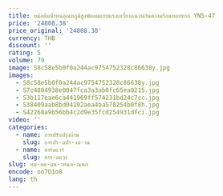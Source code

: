 ```yaml
---
title: หม้อต้มน้ําทนอุณหภูมิสูงพัดลมแบบแรงเหวี่ยงฉนวนกันความร้อนหอยทาก YN5-47
price: '24808.38'
price_original: '24808.38'
currency: THB
discount: ''
rating: 5
volume: 79
image: S8c58e5b0f0a244ac9754752328c86638y.jpg
images:
  - S8c58e5b0f0a244ac9754752328c86638y.jpg
  - S7c4804938e0047fca3a3ab0fc65ea0215.jpg
  - S3b117eae6ca441969ff574231bd24c7cc.jpg
  - S38409aab8bd04192aea4ba578254b0f8h.jpg
  - S42268a9b56bb4c2d9e35fcd254931dfci.jpg
video: ''
categories:
  - name: การปรับปรุงบ้าน
    slug: การปร-บปร-งบ-าน
  - name: ฮาร์ดแวร์
    slug: ฮาร-ดแวร
slug: หม-อต-มน-าทนอ-ณหภ
encode: oo7O1o8
lang: th
---
```

  